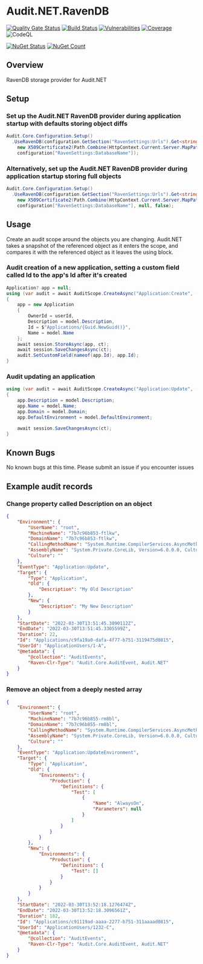 # Audit.NET.RavenDB

[![Quality Gate Status](https://sonarcloud.io/api/project_badges/measure?project=ops-ai_audit-net-ravendb&metric=alert_status)](https://sonarcloud.io/dashboard?id=ops-ai_audit-net-ravendb)
[![Build Status](https://opsai.visualstudio.com/BeyondAuth/_apis/build/status/ops-ai.Audit.NET.RavenDB?branchName=develop)](https://opsai.visualstudio.com/BeyondAuth/_build/latest?definitionId=7&branchName=develop)
[![Vulnerabilities](https://sonarcloud.io/api/project_badges/measure?project=ops-ai_audit-net-ravendb&metric=vulnerabilities)](https://sonarcloud.io/dashboard?id=ops-ai_audit-net-ravendb)
[![Coverage](https://sonarcloud.io/api/project_badges/measure?project=ops-ai_audit-net-ravendb&metric=coverage)](https://sonarcloud.io/dashboard?id=ops-ai_audit-net-ravendb)
![CodeQL](https://github.com/ops-ai/Audit.NET.RavenDB/workflows/CodeQL/badge.svg)

[![NuGet Status](https://img.shields.io/nuget/v/Audit.NET.RavenDB.svg?style=flat)](https://www.nuget.org/packages/Audit.NET.RavenDB/)
[![NuGet Count](https://img.shields.io/nuget/dt/Audit.NET.RavenDB.svg)](https://www.nuget.org/packages/Audit.NET.RavenDB/)

## Overview

RavenDB storage provider for Audit.NET

## Setup

### Set up the Audit.NET RavenDB provider during application startup with defaults storing object diffs
```csharp
Audit.Core.Configuration.Setup()
  .UseRavenDB(configuration.GetSection("RavenSettings:Urls").Get<string[]>(),
    new X509Certificate2(Path.Combine(HttpContext.Current.Server.MapPath(""), configuration["RavenSettings:CertFilePath"]), configuration["RavenSettings:CertPassword"]),
    configuration["RavenSettings:DatabaseName"]);
```

### Alternatively, set up the Audit.NET RavenDB provider during application startup storing full objects
```csharp
Audit.Core.Configuration.Setup()
  .UseRavenDB(configuration.GetSection("RavenSettings:Urls").Get<string[]>(),
    new X509Certificate2(Path.Combine(HttpContext.Current.Server.MapPath(""), configuration["RavenSettings:CertFilePath"]), configuration["RavenSettings:CertPassword"]),
    configuration["RavenSettings:DatabaseName"], null, false);
```

## Usage

Create an audit scope around the objects you are changing. Audit.NET takes a snapshot of the referenced object as it enters the scope, and compares it with the referenced object as it leaves the using block.

### Audit creation of a new application, setting a custom field called Id to the app's Id after it's created

```csharp
Application? app = null;
using (var audit = await AuditScope.CreateAsync("Application:Create", () => app))
{
    app = new Application
    {
        OwnerId = userId,
        Description = model.Description,
        Id = $"Applications/{Guid.NewGuid()}",
        Name = model.Name
    };
    await session.StoreAsync(app, ct);
    await session.SaveChangesAsync(ct);
    audit.SetCustomField(nameof(app.Id), app.Id);
}
```

### Audit updating an application

```csharp
using (var audit = await AuditScope.CreateAsync("Application:Update", () => app, new { app.Id }))
{
    app.Description = model.Description;
    app.Name = model.Name;
    app.Domain = model.Domain;
    app.DefaultEnvironment = model.DefaultEnvironment;

    await session.SaveChangesAsync(ct);
}
```

## Known Bugs

No known bugs at this time. Please submit an issue if you encounter issues

## Example audit records

### Change property called Description on an object
```json
{
    "Environment": {
        "UserName": "root",
        "MachineName": "7b7c96b853-ftlkw",
        "DomainName": "7b7c96b853-ftlkw",
        "CallingMethodName": "System.Runtime.CompilerServices.AsyncMethodBuilderCore.Start()",
        "AssemblyName": "System.Private.CoreLib, Version=6.0.0.0, Culture=neutral, PublicKeyToken=7cec85d7bdd7798e",
        "Culture": ""
    },
    "EventType": "Application:Update",
    "Target": {
        "Type": "Application",
        "Old": {
            "Description": "My Old Description"
        },
        "New": {
            "Description": "My New Description"
        }
    },
    "StartDate": "2022-03-30T13:51:45.3090112Z",
    "EndDate": "2022-03-30T13:51:45.3305599Z",
    "Duration": 22,
    "Id": "Applications/c9fa19a0-dafa-4f77-b751-3119475d0815",
    "UserId": "ApplicationUsers/1-A",
    "@metadata": {
        "@collection": "AuditEvents",
        "Raven-Clr-Type": "Audit.Core.AuditEvent, Audit.NET"
    }
}
```

### Remove an object from a deeply nested array
```json
{
    "Environment": {
        "UserName": "root",
        "MachineName": "7b7c96b855-rm8bl",
        "DomainName": "7b7c96b855-rm8bl",
        "CallingMethodName": "System.Runtime.CompilerServices.AsyncMethodBuilderCore.Start()",
        "AssemblyName": "System.Private.CoreLib, Version=6.0.0.0, Culture=neutral, PublicKeyToken=7cec85d7bdd7798e",
        "Culture": ""
    },
    "EventType": "Application:UpdateEnvironment",
    "Target": {
        "Type": "Application",
        "Old": {
            "Environments": {
                "Production": {
                    "Definitions": {
                        "Test": [
                            {
                                "Name": "AlwaysOn",
                                "Parameters": null
                            }
                        ]
                    }
                }
            }
        },
        "New": {
            "Environments": {
                "Production": {
                    "Definitions": {
                        "Test": []
                    }
                }
            }
        }
    },
    "StartDate": "2022-03-30T13:52:18.1276474Z",
    "EndDate": "2022-03-30T13:52:18.3096561Z",
    "Duration": 182,
    "Id": "Applications/c91119ad-aaaa-2277-b751-311aaaad0815",
    "UserId": "ApplicationUsers/1232-C",
    "@metadata": {
        "@collection": "AuditEvents",
        "Raven-Clr-Type": "Audit.Core.AuditEvent, Audit.NET"
    }
}
```
